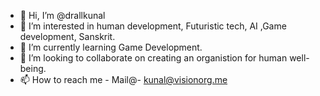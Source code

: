 - 👋 Hi, I’m @drallkunal
- 👀 I’m interested in human development, Futuristic tech, AI ,Game development, Sanskrit.
- 🌱 I’m currently learning Game Development.
- 💞️ I’m looking to collaborate on creating  an organistion for human well-being.
- 📫 How to reach me - Mail@- kunal@visionorg.me

<!---
drallkunal/drallkunal is a ✨ special ✨ repository because its `README.md` (this file) appears on your GitHub profile.
You can click the Preview link to take a look at your changes.
--->
